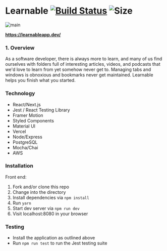# Learnable [![Build Status](https://travis-ci.org/learn-able/learnable-fe.svg?branch=master)](https://travis-ci.org/learn-able/learnable-fe) ![Size](https://github-size-badge.herokuapp.com/ryanbahan/learnable.svg)

![main](https://user-images.githubusercontent.com/54119863/85772664-4d0c5100-b6da-11ea-99b9-e939f4484275.png)

**https://learnableapp.dev/**

### 1. Overview

As a software developer, there is always more to learn, and many of us find ourselves with folders full of interesting articles, videos, and podcasts that we'd love to learn from yet somehow never get to. Managing tabs and windows is obnoxious and bookmarks never get maintained. Learnable helps you finish what you started.

### Technology

- React/Next.js
- Jest / React Testing Library
- Framer Motion
- Styled Components
- Material UI
- Vercel
- Node/Express
- PostgreSQL
- Mocha/Chai
- AWS

### Installation

Front end:

1. Fork and/or clone this repo
2. Change into the directory
3. Install dependencies via `npm install`
4. Run `yarn`
5. Start dev server via `npm run dev`
6. Visit localhost:8080 in your browser

### Testing

- Install the application as outlined above
- Run `npm run test` to run the Jest testing suite
